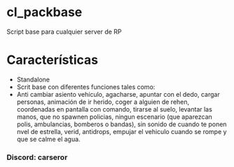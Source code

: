 # cl_packbase

Script base para cualquier server de RP

# Características
* Standalone
* Scrit base con diferentes funciones tales como:
* Anti cambiar asiento vehículo, agacharse, apuntar con el dedo, cargar personas, animación de ir herido, coger a alguien de rehen, coordenadas en pantalla con comando, tirarse al suelo, levantar las manos, que no spawnen policias, ningun escenario (que aparezcan polis, ambulancias, bomberos o bandas), sin sonido de cuando te ponen nvel de estrella, verid, antidrops, empujar el vehiculo cuando se rompe y que se calme el agua.

### Discord: carseror
